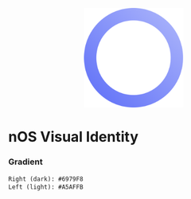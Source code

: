 <p align="center">
<img src="https://github.com/nos/visual-identity/raw/master/nos%20logo.png" height="200" width="200" ></p>
</p>

# nOS Visual Identity

### Gradient
```
Right (dark): #6979F8
Left (light): #A5AFFB
```
